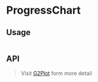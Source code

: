 # ProgressChart

## Usage

```tsx | pure

```

## API

<API id="ProgressChart"></API>

> Visit [G2Plot](https://g2plot.antv.antgroup.com/api/plot-api) form more detail
